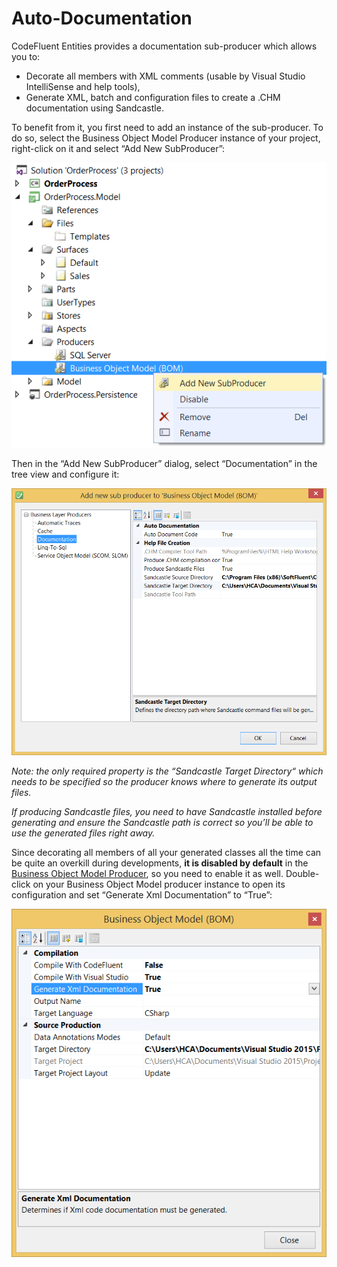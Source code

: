 # Auto-Documentation

CodeFluent Entities provides a documentation sub-producer which allows you to:
* Decorate all members with XML comments (usable by Visual Studio IntelliSense and help tools),
* Generate XML, batch and configuration files to create a .CHM documentation using Sandcastle.

To benefit from it, you first need to add an instance of the sub-producer. To do so, select the Business Object Model Producer instance of your project, right-click on it and select “Add New SubProducer”:

![](img/auto-trace-01.png)

Then in the “Add New SubProducer” dialog, select “Documentation” in the tree view and configure it:

![](img/auto-documentation-01.png)

*Note: the only required property is the “Sandcastle Target Directory“ which needs to be specified so the producer knows where to generate its output files.*

*If producing Sandcastle files, you need to have Sandcastle installed before generating and ensure the Sandcastle path is correct so you’ll be able to use the generated files right away.*

Since decorating all members of all your generated classes all the time can be quite an overkill during developments, **it is disabled by default** in the [Business Object Model Producer](../code-generators/c_business_object_model_generator.md), so you need to enable it as well. Double-click on your Business Object Model producer instance to open its configuration and set “Generate Xml Documentation” to “True”:

![](img/auto-documentation-02.png)